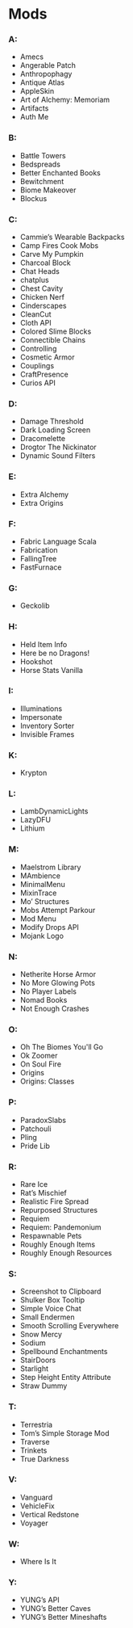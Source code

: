 # Mods

### A:
- Amecs
- Angerable Patch
- Anthropophagy
- Antique Atlas
- AppleSkin
- Art of Alchemy: Memoriam
- Artifacts
- Auth Me

### B:
- Battle Towers
- Bedspreads
- Better Enchanted Books
- Bewitchment
- Biome Makeover
- Blockus

### C:
- Cammie’s Wearable Backpacks
- Camp Fires Cook Mobs
- Carve My Pumpkin
- Charcoal Block
- Chat Heads
- chatplus
- Chest Cavity
- Chicken Nerf
- Cinderscapes
- CleanCut
- Cloth API
- Colored Slime Blocks
- Connectible Chains
- Controlling
- Cosmetic Armor
- Couplings
- CraftPresence
- Curios API

### D:
- Damage Threshold
- Dark Loading Screen
- Dracomelette
- Drogtor The Nickinator
- Dynamic Sound Filters

### E:
- Extra Alchemy
- Extra Origins

### F:
- Fabric Language Scala
- Fabrication
- FallingTree
- FastFurnace

### G:
- Geckolib

### H:
- Held Item Info
- Here be no Dragons!
- Hookshot
- Horse Stats Vanilla

### I:
- Illuminations
- Impersonate
- Inventory Sorter
- Invisible Frames

### K:
- Krypton

### L:
- LambDynamicLights
- LazyDFU
- Lithium

### M:
- Maelstrom Library
- MAmbience
- MinimalMenu
- MixinTrace
- Mo’ Structures
- Mobs Attempt Parkour
- Mod Menu
- Modify Drops API
- Mojank Logo

### N:
- Netherite Horse Armor
- No More Glowing Pots
- No Player Labels
- Nomad Books
- Not Enough Crashes

### O:
- Oh The Biomes You'll Go
- Ok Zoomer
- On Soul Fire
- Origins
- Origins: Classes

### P:
- ParadoxSlabs
- Patchouli
- Pling
- Pride Lib

### R:
- Rare Ice
- Rat’s Mischief
- Realistic Fire Spread
- Repurposed Structures
- Requiem
- Requiem: Pandemonium
- Respawnable Pets
- Roughly Enough Items
- Roughly Enough Resources

### S:
- Screenshot to Clipboard
- Shulker Box Tooltip
- Simple Voice Chat
- Small Endermen
- Smooth Scrolling Everywhere
- Snow Mercy
- Sodium
- Spellbound Enchantments
- StairDoors
- Starlight
- Step Height Entity Attribute
- Straw Dummy

### T:
- Terrestria
- Tom’s Simple Storage Mod
- Traverse
- Trinkets
- True Darkness

### V:
- Vanguard
- VehicleFix
- Vertical Redstone
- Voyager

### W:
- Where Is It

### Y:
- YUNG’s API
- YUNG’s Better Caves
- YUNG’s Better Mineshafts

